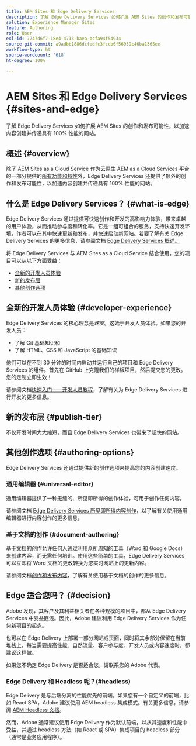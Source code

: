 ```yaml
---
title: AEM Sites 和 Edge Delivery Services
description: 了解 Edge Delivery Services 如何扩展 AEM Sites 的创作和发布可能性，以加速内容创建并传递具有 100% 性能的网站。
solution: Experience Manager Sites
feature: Authoring
role: User
exl-id: 7747d6f7-18e4-4713-baea-bcfa94f54934
source-git-commit: a9adbb1886dcfedfc3fccb6f56939c46ba1365ee
workflow-type: ht
source-wordcount: '618'
ht-degree: 100%

---
```


# AEM Sites 和 Edge Delivery Services {#sites-and-edge}

了解 Edge Delivery Services 如何扩展 AEM Sites 的创作和发布可能性，以加速内容创建并传递具有 100% 性能的网站。

## 概述 {#overview}

除了 AEM Sites as a Cloud Service 作为云原生 AEM as a Cloud Services 平台的一部分提供的[所有功能和特性](/help/sites-cloud/sites-cloud-changes.md)外，Edge Delivery Services 还提供了额外的创作和发布可能性，以加速内容创建并传递具有 100% 性能的网站。

## 什么是 Edge Delivery Services？ {#what-is-edge}

Edge Delivery Services 通过提供可快速创作和开发的高影响力体验，带来卓越的用户体验，从而推动参与度和转化率。它是一组可组合的服务，支持快速开发环境，作者可以在其中快速更新和发布，并快速启动新网站。若要了解有关 Edge Delivery Services 的更多信息，请参阅文档 [Edge Delivery Services 概述。](/help/edge/overview.md)

将 Edge Delivery Services 与 AEM Sites as a Cloud Service 结合使用，您的项目可以从以下方面受益：

* [全新的开发人员体验](#developer-experience)
* [新的发布层](#publish-tier)
* [其他创作选项](#authoring-options)

## 全新的开发人员体验 {#developer-experience}

Edge Delivery Services 的核心理念是&#x200B;*速度*。这始于开发人员体验。如果您的开发人员：

* 了解 Git 基础知识和
* 了解 HTML、CSS 和 JavaScript 的基础知识

他们可以在不到 30 分钟的时间内启动并运行自己的项目和 Edge Delivery Services 的组件。首先在 GitHub 上克隆我们的样板项目，然后提交您的更改。您的定制立即生效！

请参阅文档[快速入门——开发人员教程](https://www.aem.live/developer/tutorial)，了解有关为 Edge Delivery Services 进行开发的更多信息。

## 新的发布层 {#publish-tier}

不仅开发时间大大缩短，而且 Edge Delivery Services 也带来了超快的网站。

## 其他创作选项 {#authoring-options}

Edge Delivery Services 还通过提供新的创作选项来提高您的内容创建速度。

### 通用编辑器 {#universal-editor}

通用编辑器提供了一种无缝的、所见即所得的创作体验，可用于创作任何内容。

请参阅文档 [Edge Delivery Services 所见即所得内容创作](/help/edge/wysiwyg-authoring/authoring.md)，以了解有关使用通用编辑器进行内容创作的更多信息。

### 基于文档的创作 {#document-authoring}

基于文档的创作允许任何人通过利用众所周知的工具（Word 和 Google Docs）来创建内容，而无需任何培训。使用这些简单的工具，Edge Delivery Services 可以立即将 Word 文档的更改转换为您实时网站上的更新内容。

请参阅文档[创作和发布内容](https://www.aem.live/docs/authoring)，了解有关使用基于文档的创作的更多信息。

## Edge 适合您吗？ {#decision}

Adobe 发现，其客户及其利益相关者在各种规模的项目中，都从 Edge Delivery Services 中受益匪浅。因此，Adobe 建议利用 Edge Delivery Services 作为任何新项目的起点。

也可以在 Edge Delivery 上部署一部分网站或页面，同时将其余部分保留在当前堆栈上。每当需要提高性能、自然流量、客户参与度、开发人员或内容速度时，都建议这样做。

如果您不确定 Edge Delivery 是否适合您，请联系您的 Adobe 代表。

### Edge Delivery 和 Headless 呢？(#headless)

Edge Delivery 是与后端分离的性能优先的前端。如果您有一个自定义的前端，比如 React SPA，Adobe 建议使用 AEM headless 集成模式。有关更多信息，请参阅 [AEM Headless 文档](/help/headless/introduction.md)。

然而，Adobe 通常建议使用 Edge Delivery 作为默认前端，以从其速度和性能中受益，并通过 headless 方法（如 React 或 SPA）集成项目的 headless 部分（通常是业务应用程序）。
